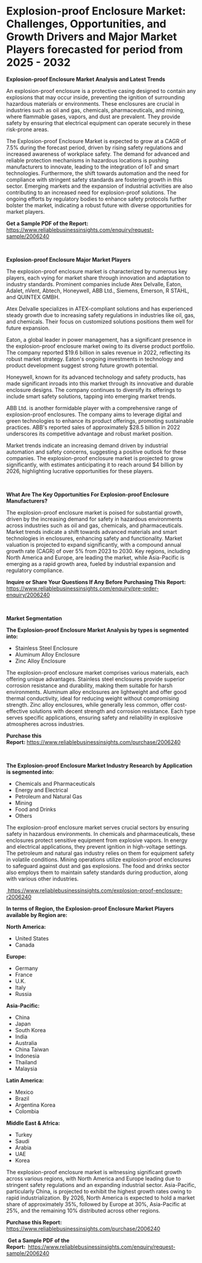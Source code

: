 <p><h1>Explosion-proof Enclosure Market: Challenges, Opportunities, and Growth Drivers and Major Market Players forecasted for period from 2025 - 2032</h1></p><p><strong>Explosion-proof Enclosure Market Analysis and Latest Trends</strong></p>
<p><p>An explosion-proof enclosure is a protective casing designed to contain any explosions that may occur inside, preventing the ignition of surrounding hazardous materials or environments. These enclosures are crucial in industries such as oil and gas, chemicals, pharmaceuticals, and mining, where flammable gases, vapors, and dust are prevalent. They provide safety by ensuring that electrical equipment can operate securely in these risk-prone areas.</p><p>The Explosion-proof Enclosure Market is expected to grow at a CAGR of 7.5% during the forecast period, driven by rising safety regulations and increased awareness of workplace safety. The demand for advanced and reliable protection mechanisms in hazardous locations is pushing manufacturers to innovate, leading to the integration of IoT and smart technologies. Furthermore, the shift towards automation and the need for compliance with stringent safety standards are fostering growth in this sector. Emerging markets and the expansion of industrial activities are also contributing to an increased need for explosion-proof solutions. The ongoing efforts by regulatory bodies to enhance safety protocols further bolster the market, indicating a robust future with diverse opportunities for market players.</p></p>
<p><strong>Get a Sample PDF of the Report:&nbsp;</strong> <a href="https://www.reliablebusinessinsights.com/enquiry/request-sample/2006240?utm_campaign=3091&utm_medium=2&utm_source=Github&utm_content=ia&utm_term=16042025&utm_id=explosion-proof-enclosure">https://www.reliablebusinessinsights.com/enquiry/request-sample/2006240</a></p>
<p>&nbsp;</p>
<p><strong>Explosion-proof Enclosure Major Market Players</strong></p>
<p><p>The explosion-proof enclosure market is characterized by numerous key players, each vying for market share through innovation and adaptation to industry standards. Prominent companies include Atex Delvalle, Eaton, Adalet, nVent, Abtech, Honeywell, ABB Ltd., Siemens, Emerson, R STAHL, and QUINTEX GMBH. </p><p>Atex Delvalle specializes in ATEX-compliant solutions and has experienced steady growth due to increasing safety regulations in industries like oil, gas, and chemicals. Their focus on customized solutions positions them well for future expansion.</p><p>Eaton, a global leader in power management, has a significant presence in the explosion-proof enclosure market owing to its diverse product portfolio. The company reported $19.6 billion in sales revenue in 2022, reflecting its robust market strategy. Eaton's ongoing investments in technology and product development suggest strong future growth potential.</p><p>Honeywell, known for its advanced technology and safety products, has made significant inroads into this market through its innovative and durable enclosure designs. The company continues to diversify its offerings to include smart safety solutions, tapping into emerging market trends.</p><p>ABB Ltd. is another formidable player with a comprehensive range of explosion-proof enclosures. The company aims to leverage digital and green technologies to enhance its product offerings, promoting sustainable practices. ABB's reported sales of approximately $28.5 billion in 2022 underscores its competitive advantage and robust market position.</p><p>Market trends indicate an increasing demand driven by industrial automation and safety concerns, suggesting a positive outlook for these companies. The explosion-proof enclosure market is projected to grow significantly, with estimates anticipating it to reach around $4 billion by 2026, highlighting lucrative opportunities for these players.</p></p>
<p>&nbsp;</p>
<p><strong>What Are The Key Opportunities For Explosion-proof Enclosure Manufacturers?</strong></p>
<p><p>The explosion-proof enclosure market is poised for substantial growth, driven by the increasing demand for safety in hazardous environments across industries such as oil and gas, chemicals, and pharmaceuticals. Market trends indicate a shift towards advanced materials and smart technologies in enclosures, enhancing safety and functionality. Market valuation is projected to expand significantly, with a compound annual growth rate (CAGR) of over 5% from 2023 to 2030. Key regions, including North America and Europe, are leading the market, while Asia-Pacific is emerging as a rapid growth area, fueled by industrial expansion and regulatory compliance.</p></p>
<p><strong>Inquire or Share Your Questions If Any Before Purchasing This Report:</strong> <a href="https://www.reliablebusinessinsights.com/enquiry/pre-order-enquiry/2006240?utm_campaign=3091&utm_medium=2&utm_source=Github&utm_content=ia&utm_term=16042025&utm_id=explosion-proof-enclosure">https://www.reliablebusinessinsights.com/enquiry/pre-order-enquiry/2006240</a></p>
<p>&nbsp;</p>
<p><strong>Market Segmentation</strong></p>
<p><strong>The Explosion-proof Enclosure Market Analysis by types is segmented into:</strong></p>
<p><ul><li>Stainless Steel Enclosure</li><li>Aluminum Alloy Enclosure</li><li>Zinc Alloy Enclosure</li></ul></p>
<p><p>The explosion-proof enclosure market comprises various materials, each offering unique advantages. Stainless steel enclosures provide superior corrosion resistance and durability, making them suitable for harsh environments. Aluminum alloy enclosures are lightweight and offer good thermal conductivity, ideal for reducing weight without compromising strength. Zinc alloy enclosures, while generally less common, offer cost-effective solutions with decent strength and corrosion resistance. Each type serves specific applications, ensuring safety and reliability in explosive atmospheres across industries.</p></p>
<p><strong>Purchase this Report:&nbsp;</strong><a href="https://www.reliablebusinessinsights.com/purchase/2006240?utm_campaign=3091&utm_medium=2&utm_source=Github&utm_content=ia&utm_term=16042025&utm_id=explosion-proof-enclosure">https://www.reliablebusinessinsights.com/purchase/2006240</a></p>
<p>&nbsp;</p>
<p><strong>The Explosion-proof Enclosure Market Industry Research by Application is segmented into:</strong></p>
<p><ul><li>Chemicals and Pharmaceuticals</li><li>Energy and Electrical</li><li>Petroleum and Natural Gas</li><li>Mining</li><li>Food and Drinks</li><li>Others</li></ul></p>
<p><p>The explosion-proof enclosure market serves crucial sectors by ensuring safety in hazardous environments. In chemicals and pharmaceuticals, these enclosures protect sensitive equipment from explosive vapors. In energy and electrical applications, they prevent ignition in high-voltage settings. The petroleum and natural gas industry relies on them for equipment safety in volatile conditions. Mining operations utilize explosion-proof enclosures to safeguard against dust and gas explosions. The food and drinks sector also employs them to maintain safety standards during production, along with various other industries.</p></p>
<p><a href="https://www.reliablebusinessinsights.com/explosion-proof-enclosure-r2006240?utm_campaign=3091&utm_medium=2&utm_source=Github&utm_content=ia&utm_term=16042025&utm_id=explosion-proof-enclosure">&nbsp;https://www.reliablebusinessinsights.com/explosion-proof-enclosure-r2006240</a></p>
<p><strong>In terms of Region, the Explosion-proof Enclosure Market Players available by Region are:</strong></p>
<p>
    <p> <strong> North America: </strong>
        <ul>
            <li>United States</li>
            <li>Canada</li>
        </ul>
        </p> 
    <p> <strong> Europe: </strong>
        <ul>
            <li>Germany</li>
            <li>France</li>
            <li>U.K.</li>
            <li>Italy</li>
            <li>Russia</li>
        </ul>
        </p> 
    <p> <strong> Asia-Pacific: </strong>
        <ul>
            <li>China</li>
            <li>Japan</li>
            <li>South Korea</li>
            <li>India</li>
            <li>Australia</li>
            <li>China Taiwan</li>
            <li>Indonesia</li>
            <li>Thailand</li>
            <li>Malaysia</li>
        </ul>
        </p> 
    <p> <strong> Latin America: </strong>
        <ul>
            <li>Mexico</li>
            <li>Brazil</li>
            <li>Argentina Korea</li>
            <li>Colombia</li>
        </ul>
        </p> 
    <p> <strong> Middle East & Africa: </strong>
        <ul>
            <li>Turkey</li>
            <li>Saudi</li>
            <li>Arabia</li>
            <li>UAE</li>
            <li>Korea</li>
        </ul>
    </p>
    </p>
<p><p>The explosion-proof enclosure market is witnessing significant growth across various regions, with North America and Europe leading due to stringent safety regulations and an expanding industrial sector. Asia-Pacific, particularly China, is projected to exhibit the highest growth rates owing to rapid industrialization. By 2026, North America is expected to hold a market share of approximately 35%, followed by Europe at 30%, Asia-Pacific at 25%, and the remaining 10% distributed across other regions.</p></p>
<p><strong>Purchase this Report: </strong><a href="https://www.reliablebusinessinsights.com/purchase/2006240?utm_campaign=3091&utm_medium=2&utm_source=Github&utm_content=ia&utm_term=16042025&utm_id=explosion-proof-enclosure">https://www.reliablebusinessinsights.com/purchase/2006240</a></p>
<p>&nbsp;<strong>Get a Sample PDF of the Report:&nbsp;&nbsp;</strong><a href="https://www.reliablebusinessinsights.com/enquiry/request-sample/2006240?utm_campaign=3091&utm_medium=2&utm_source=Github&utm_content=ia&utm_term=16042025&utm_id=explosion-proof-enclosure">https://www.reliablebusinessinsights.com/enquiry/request-sample/2006240</a></p>
<p><strong></strong></p>
<p><p></p><p></p><p></p></p>